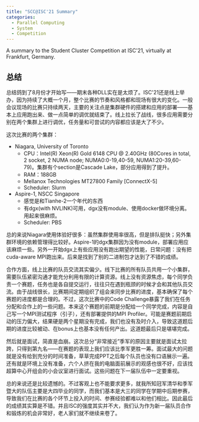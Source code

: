 ```yaml
---
title: "SCC@ISC'21 Summary"
categories:
  - Parallel Computing
  - System
  - Competition
---
```


A summary to the Student Cluster Competition at ISC'21, virtually at Frankfurt, Germany.

## 总结

总结鸽到了8月份才开始写——期末各种DLL实在是太烦了。ISC'21还是线上举办，因为持续了大概一个月，整个比赛的节奏和风格都和现场有很大的变化。一般会议现场的比赛只持续两天，主要的关注点是集群硬件的搭建和应用的部署——基本上应用跑出来、做一点简单的调优就结束了。线上拉长了战线，很多应用需要分别在两个集群上进行调优，任务量和可尝试的内容都应该是大了不少。

这次比赛的两个集群：

* Niagara, University of Toronto
  * CPU：Intel(R) Xeon(R) Gold 6148 CPU @ 2.40GHz (80Cores in total, 2 socket, 2 NUMA node; NUMA0:0-19,40-59, NUMA1:20-39,60-79)。集群有个section是Cascade Lake，部分应用得到了提升。
  * RAM：188GB
  * Mellanox Technologies MT27800 Family [ConnectX-5]
  * Scheduler: Slurm
* Aspire-1, NSCC Singapore
  * 感觉是和Tianhe-2一个年代的东西
  * 有dgx(with NVLINK)可用，dgx没有module、使用docker做环境分离。用起来很麻烦。
  * Scheduler: PBS

总的来说Niagara使用体验好很多：虽然集群使用率很高，但是排队挺快；另外集群环境的依赖管理得比较好。Aspire-1的dgx集群因为没有module，部署应用应该麻烦一些。另外一开始dgx上有些应用没有跑出期望的性能，日常问题：没有把cuda-aware MPI跑出来。后来是找到了别的二进制包才达到了不错的成绩。

合作方面，线上比赛的队员交流其实偏少。线下比赛的所有队员共用一个小集群，需要队伍紧密沟通才能充分利用有限的计算资源。线上没有资源焦虑，每个同学负责一个赛题，任务也是各自提交运行，往往只在遇到瓶颈的时候才会和其他队员交流。由于战线很长，比赛期间定期组织了组会来同步比赛的进度，基本确保了每个赛题的进度都是合理的。不过，这次比赛中的Code Challenge暴露了我们在任务分配和合作上的一些问题。本来这个赛题的前期是分配给一个同学完成，内容是自己写一个MPI测试程序（引子），还有部署提供的MPI Profiler。可能是赛题前期启动的压力偏大，结果硬是两个星期没有完成，我们也没有及时介入，导致这道题后期的进度比较被动、在bonus上也基本没有任何产出。这道题最后只是堪堪完成。

然后就是面试，简直是血崩。这次总分“非常接近”季军的原因主要就是面试太拉跨，只得到第九名——在赛题的表现上我们应该比季军更胜一筹。面试最大的问题就是没有给到充分的时间准备，草草完成PPT之后每个队员也没有口语展示一遍。还有就是环境上没有准备，六个人挤在我的电脑面前展示的观感也很不好，应该找超算中心开组会的小会议室进行面试。这些问题在下一届队伍中一定要重视。

总的来说还是比较遗憾的。不过客观上也不能要求更多，就我所知冠军清华和季军暨大的队伍主要是大四毕业的同学，而我们基本是大三的同学在学期中后期参赛，导致我们在比赛的各个环节上投入的时间、参赛经验都难以和他们相比。因此最后的成绩其实算是不错。并且ISC的强度其实并不大，我们认为作为新一届队员合作和锻炼的机会非常好，老人家们就不继续来卷了。